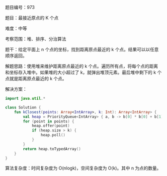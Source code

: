 题目编号：973

题目：最接近原点的 K 个点

难度：中等

考察范围：堆、排序、分治算法

题干：给定平面上 n 个点的坐标，找到距离原点最近的 k 个点。结果可以以任意顺序返回。

解题思路：使用堆来维护距离原点最近的 k 个点。遍历所有点，将每个点的距离和坐标存入堆中。如果堆的大小超过了 k，就弹出堆顶元素。最后堆中剩下的 k 个点就是距离原点最近的 k 个点。

解决方案：

```kotlin
import java.util.*

class Solution {
    fun kClosest(points: Array<IntArray>, k: Int): Array<IntArray> {
        val heap = PriorityQueue<IntArray> { a, b -> b[0] * b[0] + b[1] * b[1] - a[0] * a[0] - a[1] * a[1] }
        for (point in points) {
            heap.offer(point)
            if (heap.size > k) {
                heap.poll()
            }
        }
        return heap.toTypedArray()
    }
}
```

算法复杂度：时间复杂度为 O(nlogk)，空间复杂度为 O(k)。其中 n 为点的数量。